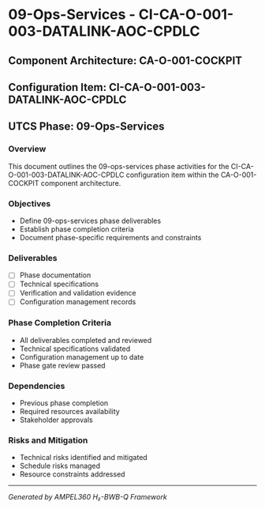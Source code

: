 # 09-Ops-Services - CI-CA-O-001-003-DATALINK-AOC-CPDLC

## Component Architecture: CA-O-001-COCKPIT
## Configuration Item: CI-CA-O-001-003-DATALINK-AOC-CPDLC
## UTCS Phase: 09-Ops-Services

### Overview
This document outlines the 09-ops-services phase activities for the CI-CA-O-001-003-DATALINK-AOC-CPDLC configuration item within the CA-O-001-COCKPIT component architecture.

### Objectives
- Define 09-ops-services phase deliverables
- Establish phase completion criteria
- Document phase-specific requirements and constraints

### Deliverables
- [ ] Phase documentation
- [ ] Technical specifications
- [ ] Verification and validation evidence
- [ ] Configuration management records

### Phase Completion Criteria
- All deliverables completed and reviewed
- Technical specifications validated
- Configuration management up to date
- Phase gate review passed

### Dependencies
- Previous phase completion
- Required resources availability
- Stakeholder approvals

### Risks and Mitigation
- Technical risks identified and mitigated
- Schedule risks managed
- Resource constraints addressed

---
*Generated by AMPEL360 H₂-BWB-Q Framework*
